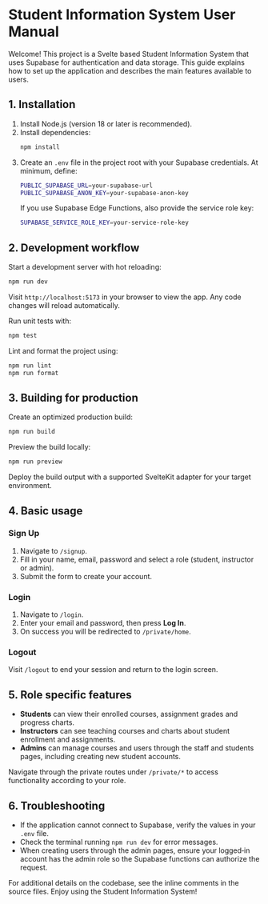 # Student Information System User Manual

Welcome! This project is a Svelte based Student Information System that uses Supabase for authentication and data storage. This guide explains how to set up the application and describes the main features available to users.

## 1. Installation

1. Install Node.js (version 18 or later is recommended).
2. Install dependencies:
   ```bash
   npm install
   ```
3. Create an `.env` file in the project root with your Supabase credentials. At minimum, define:
   ```bash
   PUBLIC_SUPABASE_URL=your-supabase-url
   PUBLIC_SUPABASE_ANON_KEY=your-supabase-anon-key
   ```
   If you use Supabase Edge Functions, also provide the service role key:
   ```bash
   SUPABASE_SERVICE_ROLE_KEY=your-service-role-key
   ```

## 2. Development workflow

Start a development server with hot reloading:
```bash
npm run dev
```
Visit `http://localhost:5173` in your browser to view the app. Any code changes will reload automatically.

Run unit tests with:
```bash
npm test
```
Lint and format the project using:
```bash
npm run lint
npm run format
```

## 3. Building for production

Create an optimized production build:
```bash
npm run build
```
Preview the build locally:
```bash
npm run preview
```
Deploy the build output with a supported SvelteKit adapter for your target environment.

## 4. Basic usage

### Sign Up
1. Navigate to `/signup`.
2. Fill in your name, email, password and select a role (student, instructor or admin).
3. Submit the form to create your account.

### Login
1. Navigate to `/login`.
2. Enter your email and password, then press **Log In**.
3. On success you will be redirected to `/private/home`.

### Logout
Visit `/logout` to end your session and return to the login screen.

## 5. Role specific features

- **Students** can view their enrolled courses, assignment grades and progress charts.
- **Instructors** can see teaching courses and charts about student enrollment and assignments.
- **Admins** can manage courses and users through the staff and students pages, including creating new student accounts.

Navigate through the private routes under `/private/*` to access functionality according to your role.

## 6. Troubleshooting

- If the application cannot connect to Supabase, verify the values in your `.env` file.
- Check the terminal running `npm run dev` for error messages.
- When creating users through the admin pages, ensure your logged‑in account has the admin role so the Supabase functions can authorize the request.

For additional details on the codebase, see the inline comments in the source files. Enjoy using the Student Information System!
